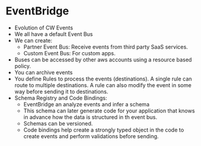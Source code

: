 # EventBridge

- Evolution of CW Events
- We all have a default Event Bus
- We can create:
    - Partner Event Bus: Receive events from third party SaaS services.
    - Custom Event Bus: For custom apps.
- Buses can be accessed by other aws accounts using a resource based policy. 
- You can archive events
- You define Rules to process the events (destinations). A single rule can route to multiple destinations. A rule can also modify the event in some way before sending it to destinations.
- Schema Registry and Code Bindings:
    - EventBridge an analyze events and infer a schema
    - This schema can later generate code for your application that knows in advance how the data is structured in th event bus.
    - Schemas can be versioned.
    - Code bindings help create a strongly typed object in the code to create events and perform validations before sending.